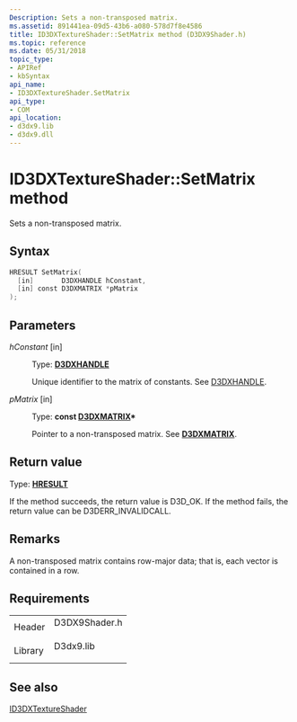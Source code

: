 ```yaml
---
Description: Sets a non-transposed matrix.
ms.assetid: 891441ea-09d5-43b6-a080-578d7f8e4586
title: ID3DXTextureShader::SetMatrix method (D3DX9Shader.h)
ms.topic: reference
ms.date: 05/31/2018
topic_type: 
- APIRef
- kbSyntax
api_name: 
- ID3DXTextureShader.SetMatrix
api_type: 
- COM
api_location: 
- d3dx9.lib
- d3dx9.dll
---
```


# ID3DXTextureShader::SetMatrix method

Sets a non-transposed matrix.

## Syntax


```C++
HRESULT SetMatrix(
  [in]       D3DXHANDLE hConstant,
  [in] const D3DXMATRIX *pMatrix
);
```



## Parameters

<dl> <dt>

*hConstant* \[in\]
</dt> <dd>

Type: **[D3DXHANDLE](dx9-graphics-reference-effects-constants.md)**

Unique identifier to the matrix of constants. See [D3DXHANDLE](d3dxfx.md).

</dd> <dt>

*pMatrix* \[in\]
</dt> <dd>

Type: **const [**D3DXMATRIX**](d3dxmatrix.md)\***

Pointer to a non-transposed matrix. See [**D3DXMATRIX**](d3dxmatrix.md).

</dd> </dl>

## Return value

Type: **[**HRESULT**](https://msdn.microsoft.com/library/Bb401631(v=MSDN.10).aspx)**

If the method succeeds, the return value is D3D\_OK. If the method fails, the return value can be D3DERR\_INVALIDCALL.

## Remarks

A non-transposed matrix contains row-major data; that is, each vector is contained in a row.

## Requirements



|                    |                                                                                          |
|--------------------|------------------------------------------------------------------------------------------|
| Header<br/>  | <dl> <dt>D3DX9Shader.h</dt> </dl> |
| Library<br/> | <dl> <dt>D3dx9.lib</dt> </dl>     |



## See also

<dl> <dt>

[ID3DXTextureShader](id3dxtextureshader.md)
</dt> </dl>

 

 




